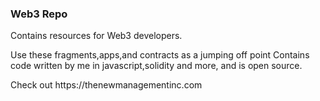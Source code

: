 <h3>Web3 Repo</h3>
<p>Contains resources for Web3 developers.<p><span>Use these fragments,apps,and contracts as a jumping off point</span>
Contains code written by me in javascript,solidity and more, and is open source.</p>
<div>Check out https://thenewmanagementinc.com</div>
